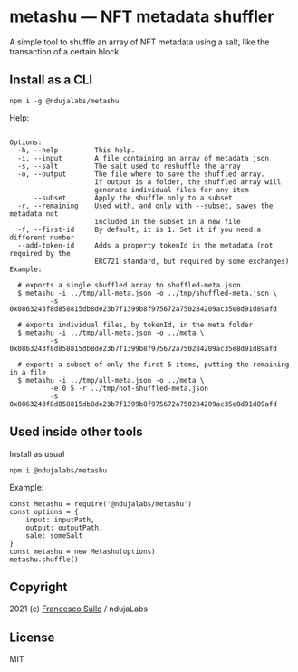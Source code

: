 # metashu — NFT metadata shuffler
A simple tool to shuffle an array of NFT metadata using a salt, like the transaction of a certain block

## Install as a CLI

```
npm i -g @ndujalabs/metashu
```

Help:
``` 

Options:
  -h, --help         This help.
  -i, --input        A file containing an array of metadata json
  -s, --salt         The salt used to reshuffle the array
  -o, --output       The file where to save the shuffled array.
                     If output is a folder, the shuffled array will
                     generate individual files for any item  
      --subset       Apply the shuffle only to a subset                     
  -r, --remaining    Used with, and only with --subset, saves the metadata not
                     included in the subset in a new file             
  -f, --first-id     By default, it is 1. Set it if you need a different number
  --add-token-id     Adds a property tokenId in the metadata (not required by the
                     ERC721 standard, but required by some exchanges)                       
Example:
  
  # exports a single shuffled array to shuffled-meta.json
  $ metashu -i ../tmp/all-meta.json -o ../tmp/shuffled-meta.json \
          -s 0x0863243f8d858815db8de23b7f1399b8f975672a750284209ac35e8d91d89afd

  # exports individual files, by tokenId, in the meta folder
  $ metashu -i ../tmp/all-meta.json -o ../meta \
          -s 0x0863243f8d858815db8de23b7f1399b8f975672a750284209ac35e8d91d89afd

  # exports a subset of only the first 5 items, putting the remaining in a file  
  $ metashu -i ../tmp/all-meta.json -o ../meta \
          -e 0 5 -r ../tmp/not-shuffled-meta.json
          -s 0x0863243f8d858815db8de23b7f1399b8f975672a750284209ac35e8d91d89afd
```

## Used inside other tools

Install as usual
```  
npm i @ndujalabs/metashu
```

Example:
```
const Metashu = require('@ndujalabs/metashu')
const options = {
    input: inputPath,
    output: outputPath,
    sale: someSalt
}
const metashu = new Metashu(options)
metashu.shuffle()
```

## Copyright

2021 (c) [Francesco Sullo](https://francesco.sullo.co) / ndujaLabs

## License

MIT

